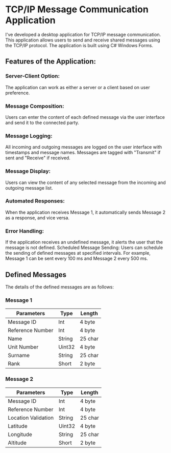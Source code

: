 # TCP/IP Message Communication Application
I've developed a desktop application for TCP/IP message communication. This application allows users to send and receive shared messages using the TCP/IP protocol. The application is built using C# Windows Forms.

## Features of the Application:

### Server-Client Option: 
The application can work as either a server or a client based on user preference.

### Message Composition: 
Users can enter the content of each defined message via the user interface and send it to the connected party.

### Message Logging: 
All incoming and outgoing messages are logged on the user interface with timestamps and message names. Messages are tagged with "Transmit" if sent and "Receive" if received.

### Message Display: 
Users can view the content of any selected message from the incoming and outgoing message list.

### Automated Responses: 
When the application receives Message 1, it automatically sends Message 2 as a response, and vice versa.

### Error Handling: 
If the application receives an undefined message, it alerts the user that the message is not defined.
Scheduled Message Sending: Users can schedule the sending of defined messages at specified intervals. For example, Message 1 can be sent every 100 ms and Message 2 every 500 ms.

## Defined Messages

The details of the defined messages are as follows:

### Message 1

| Parameters          | Type    | Length  |
|---------------------|---------|---------|
| Message ID          | Int     | 4 byte  |
| Reference Number    | Int     | 4 byte  |
| Name                | String  | 25 char |
| Unit Number         | Uint32  | 4 byte  |
| Surname             | String  | 25 char |
| Rank                | Short   | 2 byte  |

### Message 2

| Parameters               | Type    | Length  |
|--------------------------|---------|---------|
| Message ID               | Int     | 4 byte  |
| Reference Number         | Int     | 4 byte  |
| Location Validation      | String  | 25 char |
| Latitude                 | Uint32  | 4 byte  |
| Longitude                | String  | 25 char |
| Altitude                 | Short   | 2 byte  |



